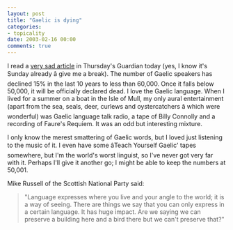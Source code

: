 ```yaml
---
layout: post
title: "Gaelic is dying"
categories:
- topicality
date: 2003-02-16 00:00
comments: true
---
```


<p>I read a <a href="http://www.guardian.co.uk/uk_news/story/0,3604,894354,00.html" title="Twilight of the Gaels">very sad article</a> in Thursday's Guardian today (yes, I know it's Sunday already â give me a break). The number of Gaelic speakers has declined 15% in the last 10 years to less than 60,000. Once it falls below 50,000, it will be officially declared dead. I love the Gaelic language. When I lived for a summer on a boat in the Isle of Mull, my only aural entertainment (apart from the sea, seals, deer, curlews and oystercatchers â which were wonderful) was Gaelic language talk radio, a tape of Billy Connolly and a recording of Faure's Requiem. It was an odd but interesting mixture.</p>

<p>I only know the merest smattering of Gaelic words, but I loved just listening to the music of it. I even have some âTeach Yourself Gaelic' tapes somewhere, but I'm the world's worst linguist, so I've never got very far with it. Perhaps I'll give it another go; I might be able to keep the numbers at 50,001.</p>

<p>Mike Russell of the Scottish National Party said:</p>

<blockquote>
"Language expresses where you live and your angle to the world; it is a way of seeing. There are things we say that you can only express in a certain language. It has huge impact. Are we saying we can preserve a building here and a bird there but we can't preserve that?"
</blockquote>


